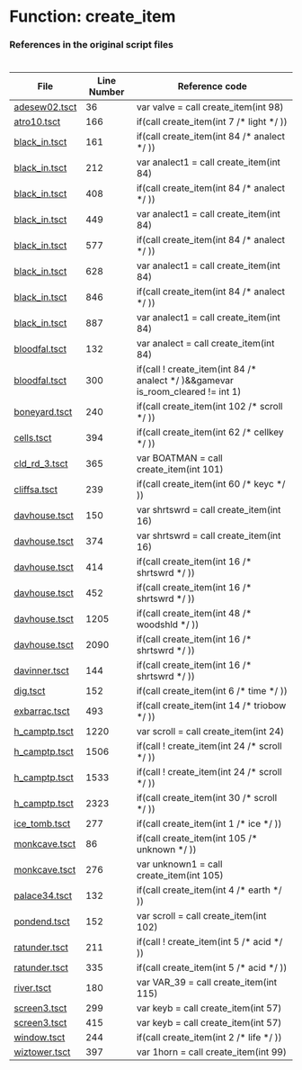 # Function: create_item
### References in the original script files

#

| File | Line Number | Reference code |
| --- | --- | --- |
| [adesew02.tsct](../../../out/adesew02.tsct#L36) | 36 | var valve = call create_item(int 98) |
| [atro10.tsct](../../../out/atro10.tsct#L166) | 166 | if(call create_item(int 7 /* light */ )) |
| [black_in.tsct](../../../out/black_in.tsct#L161) | 161 | if(call create_item(int 84 /* analect */ )) |
| [black_in.tsct](../../../out/black_in.tsct#L212) | 212 | var analect1 = call create_item(int 84) |
| [black_in.tsct](../../../out/black_in.tsct#L408) | 408 | if(call create_item(int 84 /* analect */ )) |
| [black_in.tsct](../../../out/black_in.tsct#L449) | 449 | var analect1 = call create_item(int 84) |
| [black_in.tsct](../../../out/black_in.tsct#L577) | 577 | if(call create_item(int 84 /* analect */ )) |
| [black_in.tsct](../../../out/black_in.tsct#L628) | 628 | var analect1 = call create_item(int 84) |
| [black_in.tsct](../../../out/black_in.tsct#L846) | 846 | if(call create_item(int 84 /* analect */ )) |
| [black_in.tsct](../../../out/black_in.tsct#L887) | 887 | var analect1 = call create_item(int 84) |
| [bloodfal.tsct](../../../out/bloodfal.tsct#L132) | 132 | var analect = call create_item(int 84) |
| [bloodfal.tsct](../../../out/bloodfal.tsct#L300) | 300 | if(call ! create_item(int 84 /* analect */ )&&gamevar is_room_cleared != int 1) |
| [boneyard.tsct](../../../out/boneyard.tsct#L240) | 240 | if(call create_item(int 102 /* scroll */ )) |
| [cells.tsct](../../../out/cells.tsct#L394) | 394 | if(call create_item(int 62 /* cellkey */ )) |
| [cld_rd_3.tsct](../../../out/cld_rd_3.tsct#L365) | 365 | var BOATMAN = call create_item(int 101) |
| [cliffsa.tsct](../../../out/cliffsa.tsct#L239) | 239 | if(call create_item(int 60 /* keyc */ )) |
| [davhouse.tsct](../../../out/davhouse.tsct#L150) | 150 | var shrtswrd = call create_item(int 16) |
| [davhouse.tsct](../../../out/davhouse.tsct#L374) | 374 | var shrtswrd = call create_item(int 16) |
| [davhouse.tsct](../../../out/davhouse.tsct#L414) | 414 | if(call create_item(int 16 /* shrtswrd */ )) |
| [davhouse.tsct](../../../out/davhouse.tsct#L452) | 452 | if(call create_item(int 16 /* shrtswrd */ )) |
| [davhouse.tsct](../../../out/davhouse.tsct#L1205) | 1205 | if(call create_item(int 48 /* woodshld */ )) |
| [davhouse.tsct](../../../out/davhouse.tsct#L2090) | 2090 | if(call create_item(int 16 /* shrtswrd */ )) |
| [davinner.tsct](../../../out/davinner.tsct#L144) | 144 | if(call create_item(int 16 /* shrtswrd */ )) |
| [dig.tsct](../../../out/dig.tsct#L152) | 152 | if(call create_item(int 6 /* time */ )) |
| [exbarrac.tsct](../../../out/exbarrac.tsct#L493) | 493 | if(call create_item(int 14 /* triobow */ )) |
| [h_camptp.tsct](../../../out/h_camptp.tsct#L1220) | 1220 | var scroll = call create_item(int 24) |
| [h_camptp.tsct](../../../out/h_camptp.tsct#L1506) | 1506 | if(call ! create_item(int 24 /* scroll */ )) |
| [h_camptp.tsct](../../../out/h_camptp.tsct#L1533) | 1533 | if(call ! create_item(int 24 /* scroll */ )) |
| [h_camptp.tsct](../../../out/h_camptp.tsct#L2323) | 2323 | if(call create_item(int 30 /* scroll */ )) |
| [ice_tomb.tsct](../../../out/ice_tomb.tsct#L277) | 277 | if(call create_item(int 1 /* ice */ )) |
| [monkcave.tsct](../../../out/monkcave.tsct#L86) | 86 | if(call create_item(int 105 /* unknown */ )) |
| [monkcave.tsct](../../../out/monkcave.tsct#L276) | 276 | var unknown1 = call create_item(int 105) |
| [palace34.tsct](../../../out/palace34.tsct#L132) | 132 | if(call create_item(int 4 /* earth */ )) |
| [pondend.tsct](../../../out/pondend.tsct#L152) | 152 | var scroll = call create_item(int 102) |
| [ratunder.tsct](../../../out/ratunder.tsct#L211) | 211 | if(call ! create_item(int 5 /* acid */ )) |
| [ratunder.tsct](../../../out/ratunder.tsct#L335) | 335 | if(call create_item(int 5 /* acid */ )) |
| [river.tsct](../../../out/river.tsct#L180) | 180 | var VAR_39 = call create_item(int 115) |
| [screen3.tsct](../../../out/screen3.tsct#L299) | 299 | var keyb = call create_item(int 57) |
| [screen3.tsct](../../../out/screen3.tsct#L415) | 415 | var keyb = call create_item(int 57) |
| [window.tsct](../../../out/window.tsct#L244) | 244 | if(call create_item(int 2 /* life */ )) |
| [wiztower.tsct](../../../out/wiztower.tsct#L397) | 397 | var 1horn = call create_item(int 99) |
